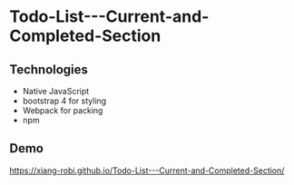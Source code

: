 # Todo-List---Current-and-Completed-Section


## Technologies
* Native JavaScript
* bootstrap 4 for styling
* Webpack for packing
* npm

## Demo
https://xiang-robi.github.io/Todo-List---Current-and-Completed-Section/
